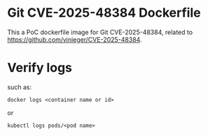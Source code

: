 # Git CVE-2025-48384 Dockerfile
This a PoC dockerfile image for Git CVE-2025-48384, related to https://github.com/vinieger/CVE-2025-48384.

# Verify logs

such as:

`docker logs <container name or id>`

or

`kubectl logs pods/<pod name>`